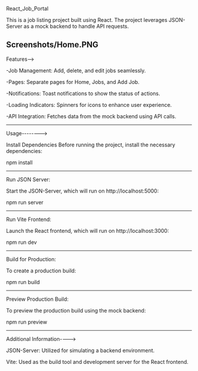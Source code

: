 React_Job_Portal

This is a job listing project built using React. 
The project leverages JSON-Server as a mock backend to handle API requests.

Screenshots/Home.PNG
----------------------------------------------------------------------------

Features-->

-Job Management: Add, delete, and edit jobs seamlessly.

-Pages: Separate pages for Home, Jobs, and Add Job.

-Notifications: Toast notifications to show the status of actions.

-Loading Indicators: Spinners for icons to enhance user experience.

-API Integration: Fetches data from the mock backend using API calls.

----------------------------------------------------------------------

Usage-------->

Install Dependencies
Before running the project, install the necessary dependencies:

npm install

-------------------------------------------------------------------

Run JSON Server:

Start the JSON-Server, which will run on http://localhost:5000:

npm run server

-------------------------------------------------------------------

Run Vite Frontend:

Launch the React frontend, which will run on http://localhost:3000:

npm run dev

-------------------------------------------------------------------
Build for Production:

To create a production build:

npm run build

--------------------------------------------------------------------
Preview Production Build:

To preview the production build using the mock backend:

npm run preview


---------------------------------------------------------------------
Additional Information---->

JSON-Server: Utilized for simulating a backend environment.

Vite: Used as the build tool and development server for the React frontend.
